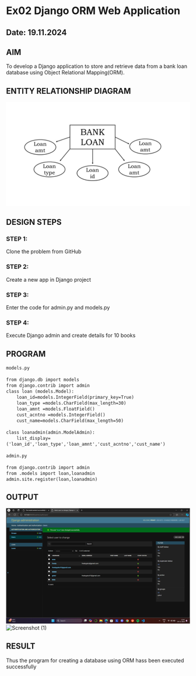 # Ex02 Django ORM Web Application
## Date: 19.11.2024

## AIM
To develop a Django application to store and retrieve data from a bank loan database using Object Relational Mapping(ORM).

## ENTITY RELATIONSHIP DIAGRAM

![alt text](<er diagram.jpg>)

## DESIGN STEPS

### STEP 1:
Clone the problem from GitHub

### STEP 2:
Create a new app in Django project

### STEP 3:
Enter the code for admin.py and models.py

### STEP 4:
Execute Django admin and create details for 10 books

## PROGRAM
```
models.py

from django.db import models
from django.contrib import admin
class loan (models.Model):
    loan_id=models.IntegerField(primary_key=True)
    loan_type =models.CharField(max_length=30)
    loan_amnt =models.FloatField()
    cust_acntno =models.IntegerField()
    cust_name=models.CharField(max_length=50)
 
class loanadmin(admin.ModelAdmin):
    list_display=('loan_id','loan_type','loan_amnt','cust_acntno','cust_name')

admin.py

from django.contrib import admin
from .models import loan,loanadmin
admin.site.register(loan,loanadmin)
```
## OUTPUT









![alt text](<Screenshot (2).png>)
![Screenshot (1)](https://github.com/user-attachments/assets/96ac6198-903e-42a3-8bfe-ba0b23eb994c)

## RESULT
Thus the program for creating a database using ORM hass been executed successfully
